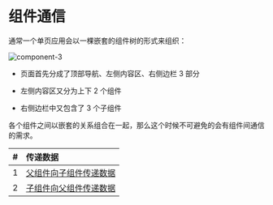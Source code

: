 # 组件通信

通常一个单页应用会以一棵嵌套的组件树的形式来组织：

![component-3](https://woniumd.oss-cn-hangzhou.aliyuncs.com/java/hemiao/20220627135023.png)

- 页面首先分成了顶部导航、左侧内容区、右侧边栏 3 部分

- 左侧内容区又分为上下 2 个组件

- 右侧边栏中又包含了 3 个子组件

各个组件之间以嵌套的关系组合在一起，那么这个时候不可避免的会有组件间通信的需求。

| #  | 传递数据                                       |
| -: | :--------------------------------------------- |
|  1 | [父组件向子组件传递数据](woniu-java-40-note/part-2/vue/gist/202207172117.md) |
|  2 | [子组件向父组件传递数据](woniu-java-40-note/part-2/vue/gist/202207172109.md) |

